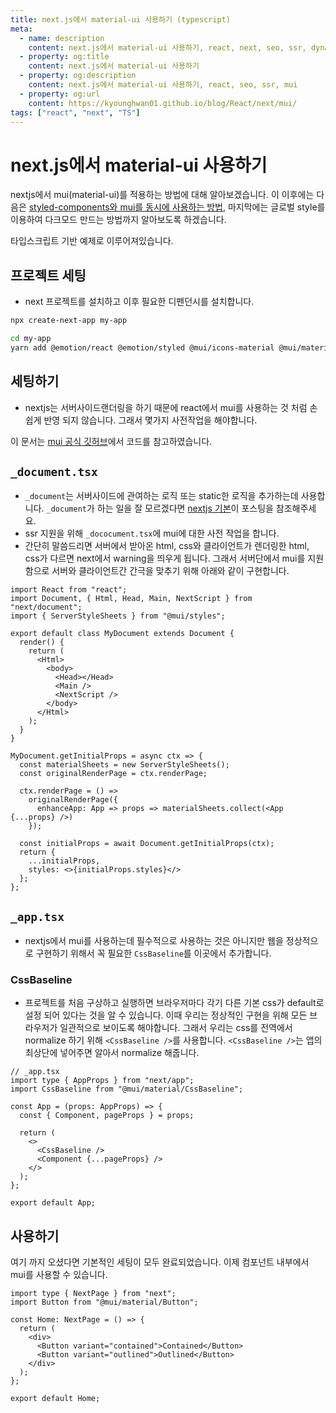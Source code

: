 ```yaml
---
title: next.js에서 material-ui 사용하기 (typescript)
meta:
  - name: description
    content: next.js에서 material-ui 사용하기, react, next, seo, ssr, dynamic meta content, getInitialProps, mui
  - property: og:title
    content: next.js에서 material-ui 사용하기
  - property: og:description
    content: next.js에서 material-ui 사용하기, react, seo, ssr, mui
  - property: og:url
    content: https://kyounghwan01.github.io/blog/React/next/mui/
tags: ["react", "next", "TS"]
---
```


# next.js에서 material-ui 사용하기

nextjs에서 mui(material-ui)를 적용하는 방법에 대해 알아보겠습니다. 이 이후에는 다음은 [styled-components와 mui를 동시에 사용하는 방법](https://kyounghwan01.github.io/blog/React/next/mui-styled), 마지막에는 글로벌 style를 이용하여 다크모드 만드는 방법까지 알아보도록 하겠습니다.

타입스크립트 기반 예제로 이루어져있습니다.

## 프로젝트 세팅

- next 프로젝트를 설치하고 이후 필요한 디펜던시를 설치합니다.

```bash
npx create-next-app my-app

cd my-app
yarn add @emotion/react @emotion/styled @mui/icons-material @mui/material @mui/styles
```

## 세팅하기

- nextjs는 서버사이드랜더링을 하기 때문에 react에서 mui를 사용하는 것 처럼 손쉽게 반영 되지 않습니다. 그래서 몇가지 사전작업을 해야합니다.

이 문서는 [mui 공식 깃허브](https://github.com/mui-org/material-ui/tree/master/examples/nextjs)에서 코드를 참고하였습니다.

## `_document.tsx`

- `_document`는 서버사이드에 관여하는 로직 또는 static한 로직을 추가하는데 사용합니다. `_document`가 하는 일을 잘 모르겠다면 [nextjs 기본](https://kyounghwan01.github.io/blog/React/next/basic/#document-tsx)이 포스팅을 참조해주세요.
- ssr 지원을 위해 `_dococument.tsx`에 mui에 대한 사전 작업을 합니다.
- 간단히 말씀드리면 서버에서 받아온 html, css와 클라이언트가 렌더링한 html, css가 다르면 next에서 warning을 띄우게 됩니다. 그래서 서버단에서 mui를 지원함으로 서버와 클라이언트간 간극을 맞추기 위해 아래와 같이 구현합니다.

```tsx
import React from "react";
import Document, { Html, Head, Main, NextScript } from "next/document";
import { ServerStyleSheets } from "@mui/styles";

export default class MyDocument extends Document {
  render() {
    return (
      <Html>
        <body>
          <Head></Head>
          <Main />
          <NextScript />
        </body>
      </Html>
    );
  }
}

MyDocument.getInitialProps = async ctx => {
  const materialSheets = new ServerStyleSheets();
  const originalRenderPage = ctx.renderPage;

  ctx.renderPage = () =>
    originalRenderPage({
      enhanceApp: App => props => materialSheets.collect(<App {...props} />)
    });

  const initialProps = await Document.getInitialProps(ctx);
  return {
    ...initialProps,
    styles: <>{initialProps.styles}</>
  };
};
```

## `_app.tsx`

- nextjs에서 mui를 사용하는데 필수적으로 사용하는 것은 아니지만 웹을 정상적으로 구현하기 위해서 꼭 필요한 `CssBaseline`를 이곳에서 추가합니다.

### CssBaseline

- 프로젝트를 처음 구상하고 실행하면 브라우저마다 각기 다른 기본 css가 default로 설정 되어 있다는 것을 알 수 있습니다. 이때 우리는 정상적인 구현을 위해 모든 브라우저가 일관적으로 보이도록 해야합니다. 그래서 우리는 css를 전역에서 normalize 하기 위해 `<CssBaseline />`를 사용합니다. `<CssBaseline />`는 앱의 최상단에 넣어주면 알아서 normalize 해줍니다.

```tsx
// _app.tsx
import type { AppProps } from "next/app";
import CssBaseline from "@mui/material/CssBaseline";

const App = (props: AppProps) => {
  const { Component, pageProps } = props;

  return (
    <>
      <CssBaseline />
      <Component {...pageProps} />
    </>
  );
};

export default App;
```

## 사용하기

여기 까지 오셨다면 기본적인 세팅이 모두 완료되었습니다. 이제 컴포넌트 내부에서 mui를 사용할 수 있습니다.

```tsx
import type { NextPage } from "next";
import Button from "@mui/material/Button";

const Home: NextPage = () => {
  return (
    <div>
      <Button variant="contained">Contained</Button>
      <Button variant="outlined">Outlined</Button>
    </div>
  );
};

export default Home;
```

<TagLinks />

<Comment />
